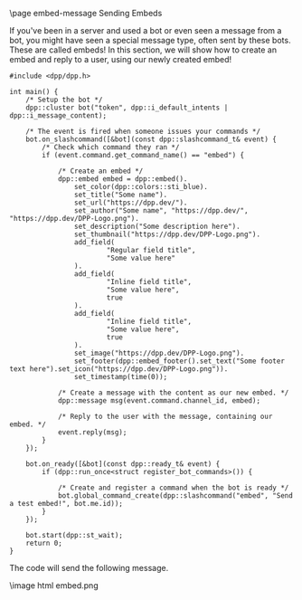 \page embed-message Sending Embeds

If you've been in a server and used a bot or even seen a message from a bot, you might have seen a special message type, often sent by these bots. These are called embeds! In this section, we will show how to create an embed and reply to a user, using our newly created embed!

~~~~~~~~~~{.cpp}
#include <dpp/dpp.h>

int main() {
    /* Setup the bot */
    dpp::cluster bot("token", dpp::i_default_intents | dpp::i_message_content);

    /* The event is fired when someone issues your commands */
	bot.on_slashcommand([&bot](const dpp::slashcommand_t& event) {
		/* Check which command they ran */
		if (event.command.get_command_name() == "embed") {

            /* Create an embed */
            dpp::embed embed = dpp::embed().
                set_color(dpp::colors::sti_blue).
                set_title("Some name").
                set_url("https://dpp.dev/").
                set_author("Some name", "https://dpp.dev/", "https://dpp.dev/DPP-Logo.png").
                set_description("Some description here").
                set_thumbnail("https://dpp.dev/DPP-Logo.png").
                add_field(
                        "Regular field title",
                        "Some value here"
                ).
                add_field(
                        "Inline field title",
                        "Some value here",
                        true
                ).
                add_field(
                        "Inline field title",
                        "Some value here",
                        true
                ).
                set_image("https://dpp.dev/DPP-Logo.png").
                set_footer(dpp::embed_footer().set_text("Some footer text here").set_icon("https://dpp.dev/DPP-Logo.png")).
                set_timestamp(time(0));

			/* Create a message with the content as our new embed. */
			dpp::message msg(event.command.channel_id, embed);

			/* Reply to the user with the message, containing our embed. */
			event.reply(msg);
		}
	});

    bot.on_ready([&bot](const dpp::ready_t& event) {
        if (dpp::run_once<struct register_bot_commands>()) {

            /* Create and register a command when the bot is ready */
            bot.global_command_create(dpp::slashcommand("embed", "Send a test embed!", bot.me.id));
        }
    });

    bot.start(dpp::st_wait);
    return 0;
}
~~~~~~~~~~

The code will send the following message.

\image html embed.png
